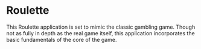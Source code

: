 # Roulette
This Roulette application is set to mimic the classic gambling game. Though not as fully in depth as the real game itself, this application incorporates the basic fundamentals of the core of the game.
